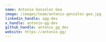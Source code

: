 ```yaml
---
name: Antonio Gonzalez Gea
image: /images/team/antonio-gonzalez-gea.jpg
linkedin_handle: agg-dev
x_handle: antonio-gg-dev
github_handle: antonio_gg_dev
website: https://antonio.gg/
---
```


